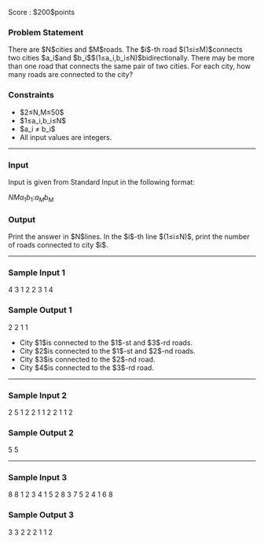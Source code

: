 
<div>

<span>

<span>

<p>
Score : $200$points
</p>

<div>

<section>

### **Problem Statement**

<p>
There are $N$cities and $M$roads.
The $i$-th road $(1≤i≤M)$connects two cities $a_i$and $b_i$$(1≤a_i,b_i≤N)$bidirectionally.
There may be more than one road that connects the same pair of two cities.
For each city, how many roads are connected to the city?
</p>

</section>

</div>

<div>

<section>

### **Constraints**

<ul>

<li>
$2≤N,M≤50$
</li>

<li>
$1≤a_i,b_i≤N$
</li>

<li>
$a_i ≠ b_i$
</li>

<li>
All input values are integers.
</li>

</ul>

</section>

</div>

---

<div>

<div>

<section>

### **Input**

<p>
Input is given from Standard Input in the following format:  
</p>

<div>

$N$$M$$a_1$$b_1$$:$$a_M$$b_M$
</div>

</section>

</div>

<div>

<section>

### **Output**

<p>
Print the answer in $N$lines.
In the $i$-th line $(1≤i≤N)$, print the number of roads connected to city $i$.
</p>

</section>

</div>

</div>

---

<div>

<section>

### **Sample Input 1**

<div>

4 3
1 2
2 3
1 4

</div>

</section>

</div>

<div>

<section>

### **Sample Output 1**

<div>

2
2
1
1

</div>

<ul>

<li>
City $1$is connected to the $1$-st and $3$-rd roads.
</li>

<li>
City $2$is connected to the $1$-st and $2$-nd roads.
</li>

<li>
City $3$is connected to the $2$-nd road.
</li>

<li>
City $4$is connected to the $3$-rd road.
</li>

</ul>

</section>

</div>

---

<div>

<section>

### **Sample Input 2**

<div>

2 5
1 2
2 1
1 2
2 1
1 2

</div>

</section>

</div>

<div>

<section>

### **Sample Output 2**

<div>

5
5

</div>

</section>

</div>

---

<div>

<section>

### **Sample Input 3**

<div>

8 8
1 2
3 4
1 5
2 8
3 7
5 2
4 1
6 8

</div>

</section>

</div>

<div>

<section>

### **Sample Output 3**

<div>

3
3
2
2
2
1
1
2

</div>

</section>

</div>

</span>

</span>

</div>
